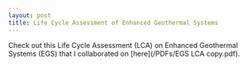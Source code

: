 ```yaml
---
layout: post
title: Life Cycle Assessment of Enhanced Geothermal Systems
---
```


Check out this Life Cycle Assessment (LCA) on Enhanced Geothermal Systems (EGS) that I collaborated on [here](/PDFs/EGS LCA copy.pdf).
